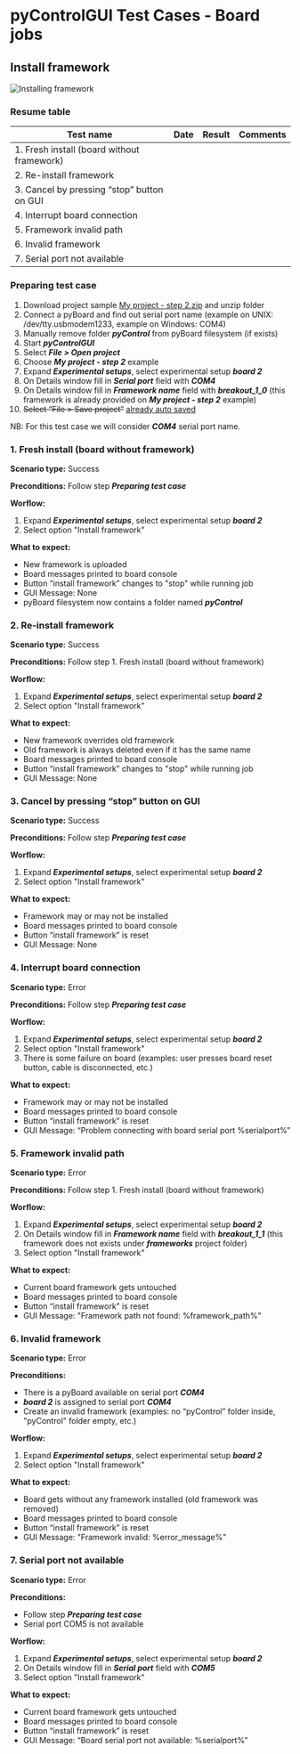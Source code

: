 # pyControlGUI Test Cases - Board jobs

##  Install framework

![Installing framework](https://bitbucket.org/fchampalimaud/pycontrol-gui/wiki/media/install_framework.png)

### Resume table

| Test name | Date | Result | Comments |
|---|---|---|---|
| 1. Fresh install (board without framework)
| 2. Re-install framework
| 3. Cancel by pressing “stop” button on GUI
| 4. Interrupt board connection
| 5. Framework invalid path
| 6. Invalid framework
| 7. Serial port not available

### Preparing test case

1. Download project sample [My project - step 2.zip](https://bitbucket.org/fchampalimaud/pycontrol-gui/wiki/test-cases/samples/my-project-step2.zip) and unzip folder
2. Connect a pyBoard and find out serial port name (example on UNIX: /dev/tty.usbmodem1233, example on Windows: COM4)
3. Manually remove folder ***pyControl*** from pyBoard filesystem (if exists)
4. Start ***pyControlGUI***
5. Select ***File > Open project***
6. Choose ***My project - step 2*** example
7. Expand ***Experimental setups***, select experimental setup ***board 2***
8. On Details window fill in ***Serial port*** field with ***COM4***
9. On Details window fill in ***Framework name*** field with ***breakout\_1\_0*** (this framework is already provided on ***My project - step 2*** example)
10. ~~Select “File > Save project”~~ [already auto saved](https://bitbucket.org/fchampalimaud/pycontrol-gui/issues/74/auto-save-project-whenever-a-field-is)

NB: For this test case we will consider ***COM4*** serial port name.

### 1. Fresh install (board without framework)

**Scenario type:** Success

**Preconditions:** Follow step ***Preparing test case***

**Worflow:**

1. Expand ***Experimental setups***, select experimental setup ***board 2***
2. Select option "Install framework"

**What to expect:**

* New framework is uploaded
* Board messages printed to board console
* Button “install framework” changes to "stop" while running job
* GUI Message: None
* pyBoard filesystem now contains a folder named ***pyControl***

### 2. Re-install framework

**Scenario type:** Success

**Preconditions:** Follow step 1. Fresh install (board without framework)

**Worflow:**

1. Expand ***Experimental setups***, select experimental setup ***board 2***
2. Select option "Install framework"

**What to expect:**

* New framework overrides old framework
* Old framework is always deleted even if it has the same name
* Board messages printed to board console
* Button “install framework” changes to "stop" while running job
* GUI Message: None

### 3. Cancel by pressing “stop” button on GUI

**Scenario type:** Success

**Preconditions:** Follow step ***Preparing test case***

**Worflow:**

1. Expand ***Experimental setups***, select experimental setup ***board 2***
2. Select option "Install framework"

**What to expect:**

* Framework may or may not be installed
* Board messages printed to board console
* Button “install framework” is reset
* GUI Message: None

### 4. Interrupt board connection

**Scenario type:** Error

**Preconditions:** Follow step ***Preparing test case***

**Worflow:**

1. Expand ***Experimental setups***, select experimental setup ***board 2***
2. Select option "Install framework"
4. There is some failure on board (examples: user presses board reset button, cable is disconnected, etc.)

**What to expect:**

* Framework may or may not be installed
* Board messages printed to board console
* Button “install framework” is reset
* GUI Message: “Problem connecting with board serial port %serialport%”

### 5. Framework invalid path

**Scenario type:** Error

**Preconditions:** Follow step 1. Fresh install (board without framework)

**Worflow:**

1. Expand ***Experimental setups***, select experimental setup ***board 2***
2. On Details window fill in ***Framework name*** field with ***breakout\_1\_1*** (this framework does not exists under ***frameworks*** project folder)
3. Select option "Install framework"

**What to expect:**

* Current board framework gets untouched
* Board messages printed to board console
* Button “install framework” is reset
* GUI Message: "Framework path not found: %framework_path%"

### 6. Invalid framework

**Scenario type:** Error

**Preconditions:**

* There is a pyBoard available on serial port ***COM4***
* ***board 2*** is assigned to serial port ***COM4***
* Create an invalid framework (examples: no “pyControl” folder inside, "pyControl" folder empty, etc.)

**Worflow:**

1. Expand ***Experimental setups***, select experimental setup ***board 2***
2. Select option "Install framework"

**What to expect:**

* Board gets without any framework installed (old framework was removed)
* Board messages printed to board console
* Button “install framework” is reset
* GUI Message: "Framework invalid: %error_message%"

### 7. Serial port not available

**Scenario type:** Error

**Preconditions:** 

* Follow step ***Preparing test case***
* Serial port COM5 is not available

**Worflow:**

1. Expand ***Experimental setups***, select experimental setup ***board 2***
2. On Details window fill in ***Serial port*** field with ***COM5***
3. Select option "Install framework"

**What to expect:**

* Current board framework gets untouched
* Board messages printed to board console
* Button “install framework” is reset
* GUI Message: “Board serial port not available: %serialport%”


